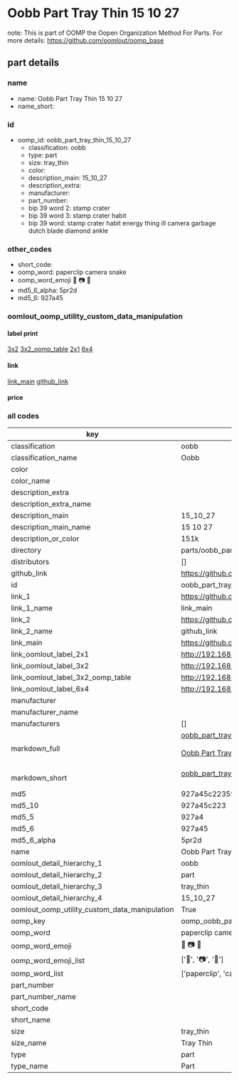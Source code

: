 # Oobb Part Tray Thin 15 10 27  

note: This is part of OOMP the Oopen Organization Method For Parts. For more details: https://github.com/oomlout/oomp_base

##  part details





### name
* name: Oobb Part Tray Thin 15 10 27
* name_short: 
### id
* oomp_id: oobb_part_tray_thin_15_10_27
  * classification: oobb
  * type: part
  * size: tray_thin
  * color: 
  * description_main: 15_10_27
  * description_extra: 
  * manufacturer: 
  * part_number: 
  * bip 39 word 2: stamp crater
  * bip 39 word 3: stamp crater habit
  * bip 39 word: stamp crater habit energy thing ill camera garbage dutch blade diamond ankle

### other_codes
* short_code: 
* oomp_word: paperclip camera snake
* oomp_word_emoji :paperclip: :camera: :snake:
* md5_6_alpha: 5pr2d
* md5_6: 927a45






### oomlout_oomp_utility_custom_data_manipulation
#### label print
[3x2](http://192.168.1.245:1112/?label=oomp%205pr2d)
[3x2_oomp_table](http://192.168.1.107:1112/?label=oomp%205pr2d)
[2x1](http://192.168.1.242:1112/?label=oomp%205pr2d)
[6x4](http://192.168.1.55:1112/?label=oomp%205pr2d)    

#### link

[link_main](https://github.com/oomlout/oomlout_oomp_current_version_messy/tree/main/parts/oobb_part_tray_thin_15_10_27) [github_link](https://github.com/oomlout/oomlout_oomp_part_src/tree/main/parts/oobb_part_tray_thin_15_10_27)                             

#### price







### all codes 
| key | value |  
| --- | --- |  
| classification | oobb |  
| classification_name | Oobb |  
| color |  |  
| color_name |  |  
| description_extra |  |  
| description_extra_name |  |  
| description_main | 15_10_27 |  
| description_main_name | 15 10 27 |  
| description_or_color | 151k |  
| directory | parts/oobb_part_tray_thin_15_10_27 |  
| distributors | [] |  
| github_link | https://github.com/oomlout/oomlout_oomp_part_src/tree/main/parts/oobb_part_tray_thin_15_10_27 |  
| id | oobb_part_tray_thin_15_10_27 |  
| link_1 | https://github.com/oomlout/oomlout_oomp_current_version_messy/tree/main/parts/oobb_part_tray_thin_15_10_27 |  
| link_1_name | link_main |  
| link_2 | https://github.com/oomlout/oomlout_oomp_part_src/tree/main/parts/oobb_part_tray_thin_15_10_27 |  
| link_2_name | github_link |  
| link_main | https://github.com/oomlout/oomlout_oomp_current_version_messy/tree/main/parts/oobb_part_tray_thin_15_10_27 |  
| link_oomlout_label_2x1 | http://192.168.1.242:1112/?label=oomp%205pr2d |  
| link_oomlout_label_3x2 | http://192.168.1.245:1112/?label=oomp%205pr2d |  
| link_oomlout_label_3x2_oomp_table | http://192.168.1.107:1112/?label=oomp%205pr2d |  
| link_oomlout_label_6x4 | http://192.168.1.55:1112/?label=oomp%205pr2d |  
| manufacturer |  |  
| manufacturer_name |  |  
| manufacturers | [] |  
| markdown_full | [oobb_part_tray_thin_15_10_27](https://github.com/oomlout/oomlout_oomp_current_version_messy/tree/main/parts/oobb_part_tray_thin_15_10_27)<br>[](https://github.com/oomlout/oomlout_oomp_current_version_messy/tree/main/parts/oobb_part_tray_thin_15_10_27)<br>[Oobb Part Tray Thin 15 10 27](https://github.com/oomlout/oomlout_oomp_current_version_messy/tree/main/parts/oobb_part_tray_thin_15_10_27)<br><br> |  
| markdown_short | [oobb_part_tray_thin_15_10_27](https://github.com/oomlout/oomlout_oomp_current_version_messy/tree/main/parts/oobb_part_tray_thin_15_10_27)<br><br> |  
| md5 | 927a45c2235f8415c3f054a0d04ca6a3 |  
| md5_10 | 927a45c223 |  
| md5_5 | 927a4 |  
| md5_6 | 927a45 |  
| md5_6_alpha | 5pr2d |  
| name | Oobb Part Tray Thin 15 10 27 |  
| oomlout_detail_hierarchy_1 | oobb |  
| oomlout_detail_hierarchy_2 | part |  
| oomlout_detail_hierarchy_3 | tray_thin |  
| oomlout_detail_hierarchy_4 | 15_10_27 |  
| oomlout_oomp_utility_custom_data_manipulation | True |  
| oomp_key | oomp_oobb_part_tray_thin_15_10_27 |  
| oomp_word | paperclip camera snake |  
| oomp_word_emoji | :paperclip: :camera: :snake: |  
| oomp_word_emoji_list | [':paperclip:', ':camera:', ':snake:'] |  
| oomp_word_list | ['paperclip', 'camera', 'snake'] |  
| part_number |  |  
| part_number_name |  |  
| short_code |  |  
| short_name |  |  
| size | tray_thin |  
| size_name | Tray Thin |  
| type | part |  
| type_name | Part |  
